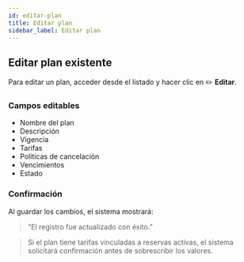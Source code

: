 ```yaml
---
id: editar-plan
title: Editar plan
sidebar_label: Editar plan
---
```


## Editar plan existente

Para editar un plan, acceder desde el listado y hacer clic en ✏️ **Editar**.

### Campos editables
- Nombre del plan  
- Descripción  
- Vigencia  
- Tarifas  
- Políticas de cancelación  
- Vencimientos  
- Estado

<!-- ![Editar Plan](/img/asistencias/editar-plan.png) -->

### Confirmación
Al guardar los cambios, el sistema mostrará:
> “El registro fue actualizado con éxito.”

> Si el plan tiene tarifas vinculadas a reservas activas, el sistema solicitará confirmación antes de sobrescribir los valores.
